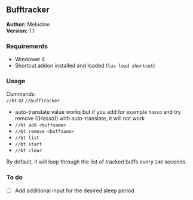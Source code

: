 ## Bufftracker

**Author:** Melucine
<br>
**Version:** 1.1
<be>

### Requirements
- Windower 4
- Shortcut addon installed and loaded (`lua load shortcut`)


### Usage

Commands: <br>
`//bt` or `//bufftracker`
<be>
- auto-translate value works but if you add for example `hasso` and try remove ((Hasso)) with auto-translate, it will not work
- `//bt add <buffname>` 
- `//bt remove <buffname>` 
- `//bt list`
- `//bt start`
- `//bt clear`

By default, it will loop through the list of tracked buffs every `240` seconds. 

### To do
- [ ] Add additional input for the desired sleep period
